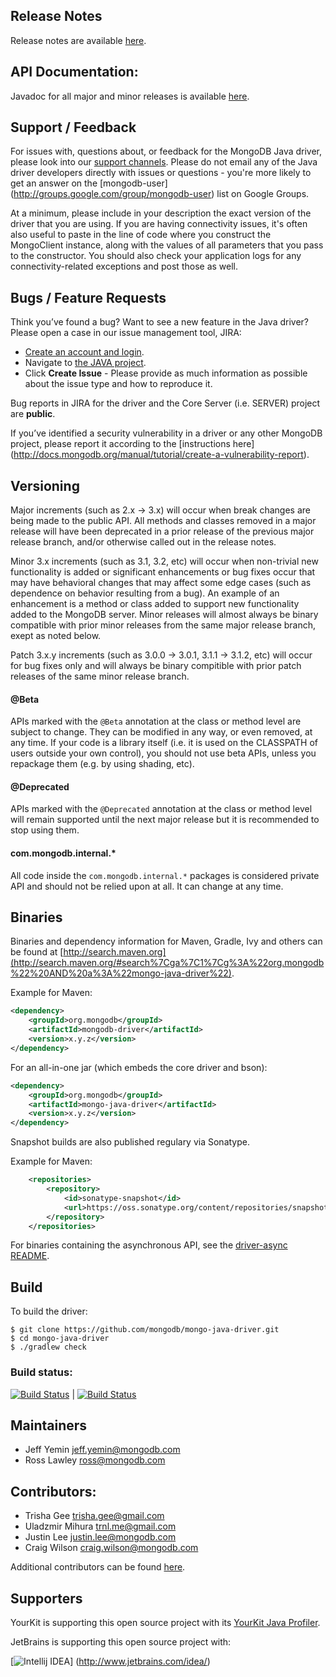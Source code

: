 ## Release Notes

Release notes are available [here](https://github.com/mongodb/mongo-java-driver/releases).

## API Documentation:

Javadoc for all major and minor releases is available [here](http://api.mongodb.org/java/).

## Support / Feedback

For issues with, questions about, or feedback for the MongoDB Java driver, please look into
our [support channels](http://www.mongodb.org/about/support). Please
do not email any of the Java driver developers directly with issues or
questions - you're more likely to get an answer on the [mongodb-user]
(http://groups.google.com/group/mongodb-user) list on Google Groups.

At a minimum, please include in your description the exact version of the driver that you are using.  If you are having
connectivity issues, it's often also useful to paste in the line of code where you construct the MongoClient instance,
along with the values of all parameters that you pass to the constructor. You should also check your application logs for
any connectivity-related exceptions and post those as well.

## Bugs / Feature Requests

Think you’ve found a bug? Want to see a new feature in the Java driver? Please open a
case in our issue management tool, JIRA:

- [Create an account and login](https://jira.mongodb.org).
- Navigate to [the JAVA project](https://jira.mongodb.org/browse/JAVA).
- Click **Create Issue** - Please provide as much information as possible about the issue type and how to reproduce it.

Bug reports in JIRA for the driver and the Core Server (i.e. SERVER) project are **public**.

If you’ve identified a security vulnerability in a driver or any other
MongoDB project, please report it according to the [instructions here]
(http://docs.mongodb.org/manual/tutorial/create-a-vulnerability-report).

## Versioning

Major increments (such as 2.x -> 3.x) will occur when break changes are being made to the public API.  All methods and
classes removed in a major release will have been deprecated in a prior release of the previous major release branch, and/or otherwise
called out in the release notes.

Minor 3.x increments (such as 3.1, 3.2, etc) will occur when non-trivial new functionality is added or significant enhancements or bug
fixes occur that may have behavioral changes that may affect some edge cases (such as dependence on behavior resulting from a bug). An
example of an enhancement is a method or class added to support new functionality added to the MongoDB server.   Minor releases will
almost always be binary compatible with prior minor releases from the same major release branch, exept as noted below.

Patch 3.x.y increments (such as 3.0.0 -> 3.0.1, 3.1.1 -> 3.1.2, etc) will occur for bug fixes only and will always be binary compitible
with prior patch releases of the same minor release branch.

#### @Beta

APIs marked with the `@Beta` annotation at the class or method level are subject to change. They can be modified in any way, or even
removed, at any time. If your code is a library itself (i.e. it is used on the CLASSPATH of users outside your own control), you should not
use beta APIs, unless you repackage them (e.g. by using shading, etc).

#### @Deprecated

APIs marked with the `@Deprecated` annotation at the class or method level will remain supported until the next major release but it is
recommended to stop using them.

#### com.mongodb.internal.*

All code inside the `com.mongodb.internal.*` packages is considered private API and should not be relied upon at all. It can change at any
time.

## Binaries

Binaries and dependency information for Maven, Gradle, Ivy and others can be found at
[http://search.maven.org](http://search.maven.org/#search%7Cga%7C1%7Cg%3A%22org.mongodb%22%20AND%20a%3A%22mongo-java-driver%22).

Example for Maven:

```xml
<dependency>
    <groupId>org.mongodb</groupId>
    <artifactId>mongodb-driver</artifactId>
    <version>x.y.z</version>
</dependency>
```

For an all-in-one jar (which embeds the core driver and bson):

```xml
<dependency>
    <groupId>org.mongodb</groupId>
    <artifactId>mongo-java-driver</artifactId>
    <version>x.y.z</version>
</dependency>
```

Snapshot builds are also published regulary via Sonatype.

Example for Maven:

```xml
    <repositories>
        <repository>
            <id>sonatype-snapshot</id>
            <url>https://oss.sonatype.org/content/repositories/snapshots/</url>
        </repository>
    </repositories>
```

For binaries containing the asynchronous API, see the [driver-async README](driver-async/#binaries).

## Build

To build the driver:

```
$ git clone https://github.com/mongodb/mongo-java-driver.git
$ cd mongo-java-driver
$ ./gradlew check
```

### Build status:

[![Build Status](https://travis-ci.org/mongodb/mongo-java-driver.svg?branch=master)](https://travis-ci.org/mongodb/mongo-java-driver) | [![Build Status](https://jenkins.10gen.com/job/mongo-java-driver/badge/icon)](https://jenkins.10gen.com/job/mongo-java-driver/)

## Maintainers

* Jeff Yemin           jeff.yemin@mongodb.com
* Ross Lawley          ross@mongodb.com

## Contributors:
* Trisha Gee           trisha.gee@gmail.com
* Uladzmir Mihura      trnl.me@gmail.com
* Justin Lee           justin.lee@mongodb.com
* Craig Wilson         craig.wilson@mongodb.com

Additional contributors can be found [here](https://github.com/mongodb/mongo-java-driver/graphs/contributors).

## Supporters

YourKit is supporting this open source project with its [YourKit Java Profiler](http://www.yourkit.com/java/profiler/index.jsp).

JetBrains is supporting this open source project with:

[![Intellij IDEA](http://www.jetbrains.com/img/logos/logo_intellij_idea.png)]
(http://www.jetbrains.com/idea/)

